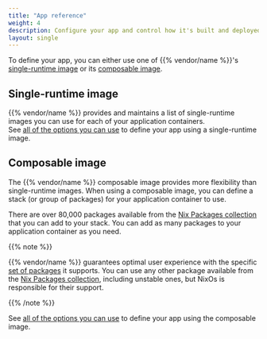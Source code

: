 ```yaml
---
title: "App reference"
weight: 4
description: Configure your app and control how it's built and deployed on {{% vendor/name %}}.
layout: single
---
```


To define your app, you can either use one of {{% vendor/name %}}'s [single-runtime image](/create-apps/app-reference/single-runtime-image.md)
or its [composable image](/create-apps/app-reference/composable-image.md).

## Single-runtime image

{{% vendor/name %}} provides and maintains a list of single-runtime images you can use for each of your application containers.</br>
See [all of the options you can use](/create-apps/app-reference/single-runtime-image.md) to define your app using a single-runtime image.

## Composable image

The {{% vendor/name %}} composable image provides more flexibility than single-runtime images.
When using a composable image, you can define a stack (or group of packages) for your application container to use.

There are over 80,000 packages available from the [Nix Packages collection](https://search.nixos.org/) that you can add to your stack.
You can add as many packages to your application container as you need.

{{% note %}}

{{% vendor/name %}} guarantees optimal user experience with the specific [set of packages](/create-apps/app-reference/composable-image.md#supported-nix-packages) it supports.
You can use any other package available from the [Nix Packages collection](https://search.nixos.org/), including unstable ones,
but NixOs is responsible for their support.

{{% /note %}}

See [all of the options you can use](/create-apps/app-reference/composable-image.md) to define your app using the composable image.
